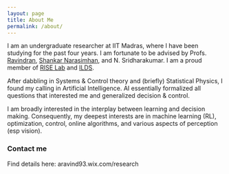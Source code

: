 ```yaml
---
layout: page
title: About Me
permalink: /about/
---
```


I am an undergraduate researcher at IIT Madras, where I have been studying for the past four years. I am fortunate to be advised by Profs. [Ravindran](http://www.cse.iitm.ac.in/~ravi/), [Shankar Narasimhan](http://www.che.iitm.ac.in/~naras/research.htm), and N. Sridharakumar. I am a proud member of [RISE Lab](http://www.cse.iitm.ac.in/) and [ILDS](http://cmsrv.iitm.ac.in/ilds/home/).

After dabbling in Systems & Control theory and (briefly) Statistical Physics, I found my calling in Artificial Intelligence. AI essentially formalized all questions that interested me and generalized decision & control.

I am broadly interested in the interplay between learning and decision making. Consequently, my deepest interests are in machine learning (RL), optimization, control, online algorithms, and various aspects of perception (esp vision).

### Contact me

Find details here: aravind93.wix.com/research
